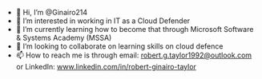 - 👋 Hi, I’m @Ginairo214
- 👀 I’m interested in working in IT as a Cloud Defender
- 🌱 I’m currently learning how to become that through Microsoft Software & Systems Academy (MSSA)
- 💞️ I’m looking to collaborate on learning skills on cloud defence
- 📫 How to reach me is through email: robert.g.taylor1992@outlook.com or LinkedIn: 
www.linkedin.com/in/robert-ginairo-taylor
<!---
Ginairo214/Ginairo214 is a ✨ special ✨ repository because its `README.md` (this file) appears on your GitHub profile.
You can click the Preview link to take a look at your changes.
--->
